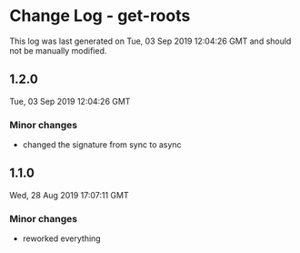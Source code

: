# Change Log - get-roots

This log was last generated on Tue, 03 Sep 2019 12:04:26 GMT and should not be manually modified.

## 1.2.0
Tue, 03 Sep 2019 12:04:26 GMT

### Minor changes

- changed the signature from sync to async

## 1.1.0
Wed, 28 Aug 2019 17:07:11 GMT

### Minor changes

- reworked everything

